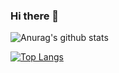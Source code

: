 ### Hi there 👋

<!--
**matthieurobert/matthieurobert** is a ✨ _special_ ✨ repository because its `README.md` (this file) appears on your GitHub profile.

Here are some ideas to get you started:

- 🔭 I’m currently working on ...
- 🌱 I’m currently learning ...
- 👯 I’m looking to collaborate on ...
- 🤔 I’m looking for help with ...
- 💬 Ask me about ...
- 📫 How to reach me: ...
- 😄 Pronouns: ...
- ⚡ Fun fact: ...
-->

![Anurag's github stats](https://github-readme-stats.vercel.app/api?username=matthieurobert&show_icons=true&theme=onedark)

[![Top Langs](https://github-readme-stats.vercel.app/api/top-langs/?username=matthieurobert&layout=compact)](https://github.com/anuraghazra/github-readme-stats)
